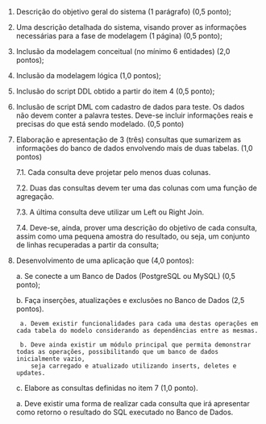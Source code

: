 1. Descrição do objetivo geral do sistema (1 parágrafo) (0,5 ponto);

2. Uma descrição detalhada do sistema, visando prover as informações necessárias para a fase de modelagem (1 página) (0,5 ponto);

3. Inclusão da modelagem conceitual (no mínimo 6 entidades) (2,0 pontos);

4. Inclusão da modelagem lógica (1,0 pontos);

5. Inclusão do script DDL obtido a partir do item 4 (0,5 ponto);

6. Inclusão de script DML com cadastro de dados para teste. Os dados não devem conter a palavra testes. 
   Deve-se incluir informações reais e precisas do que está sendo modelado. (0,5 ponto)

7. Elaboração e apresentação de 3 (três) consultas que sumarizem as informações do banco de dados envolvendo mais de duas tabelas. (1,0 pontos)

	7.1. Cada consulta deve projetar pelo menos duas colunas.

	7.2. Duas das consultas devem ter uma das colunas com uma função de agregação.

	7.3. A última consulta deve utilizar um Left ou Right Join.

	7.4. Deve-se, ainda, prover uma descrição do objetivo de cada consulta, assim como uma pequena amostra do resultado,
		 ou seja, um conjunto de linhas recuperadas a partir da consulta;

8. Desenvolvimento de uma aplicação que (4,0 pontos):

	a. Se conecte a um Banco de Dados (PostgreSQL ou MySQL) (0,5 ponto);
	
	b. Faça inserções, atualizações e exclusões no Banco de Dados (2,5 pontos).

		a. Devem existir funcionalidades para cada uma destas operações em cada tabela do modelo considerando as dependências entre as mesmas.

		b. Deve ainda existir um módulo principal que permita demonstrar todas as operações, possibilitando que um banco de dados inicialmente vazio,
		   seja carregado e atualizado utilizando inserts, deletes e updates.

	c. Elabore as consultas definidas no item 7 (1,0 ponto).

	a. Deve existir uma forma de realizar cada consulta que irá apresentar como retorno o resultado do SQL executado no Banco de Dados.